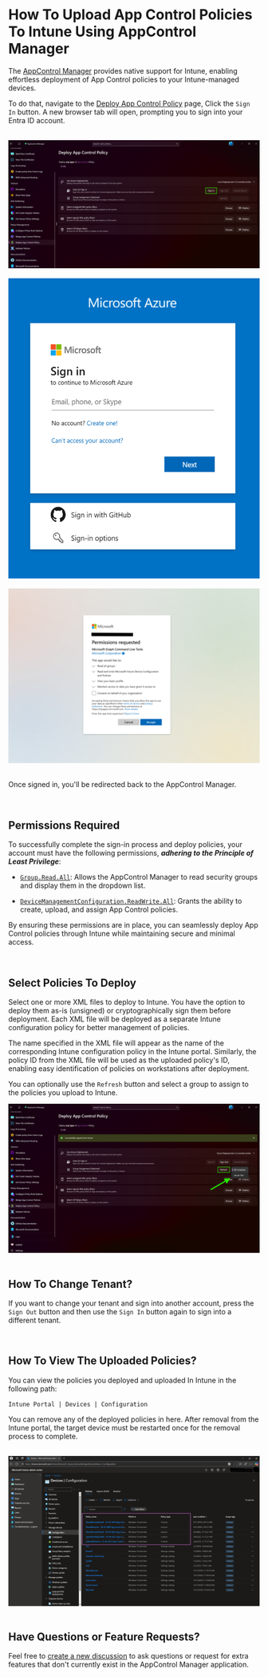 # How To Upload App Control Policies To Intune Using AppControl Manager

The [AppControl Manager](https://github.com/HotCakeX/Harden-Windows-Security/wiki/AppControl-Manager) provides native support for Intune, enabling effortless deployment of App Control policies to your Intune-managed devices.

To do that, navigate to the [Deploy App Control Policy](https://github.com/HotCakeX/Harden-Windows-Security/wiki/Deploy-App-Control-Policy) page, Click the `Sign In` button. A new browser tab will open, prompting you to sign into your Entra ID account.

<div align="center">

<br>

<img src="https://raw.githubusercontent.com/HotCakeX/.github/7ccc3793b4d21d2fe7d5a79b56d1cc78fa1d0aac/Pictures/PNG%20and%20JPG/How%20To%20Upload%20App%20Control%20Policies%20To%20Intune%20Using%20AppControl%20Manager/Sign%20In%20button.png" alt="Sign In button">

<br>

<br>

<img src="https://raw.githubusercontent.com/HotCakeX/.github/7ccc3793b4d21d2fe7d5a79b56d1cc78fa1d0aac/Pictures/PNG%20and%20JPG/How%20To%20Upload%20App%20Control%20Policies%20To%20Intune%20Using%20AppControl%20Manager/Azure%20SignIn%20page.png" Height="600" alt="Azure Sign in pages">

<br>

<br>

<img src="https://raw.githubusercontent.com/HotCakeX/.github/7ccc3793b4d21d2fe7d5a79b56d1cc78fa1d0aac/Pictures/PNG%20and%20JPG/How%20To%20Upload%20App%20Control%20Policies%20To%20Intune%20Using%20AppControl%20Manager/Permissions%20acceptance%20page.png" alt="Azure Permissions page">

<br>

<br>

</div>

Once signed in, you'll be redirected back to the AppControl Manager. 

<br>

## Permissions Required

To successfully complete the sign-in process and deploy policies, your account must have the following permissions, ***adhering to the Principle of Least Privilege***:

* [`Group.Read.All`](https://learn.microsoft.com/en-us/graph/permissions-reference#groupreadall): Allows the AppControl Manager to read security groups and display them in the dropdown list.

* [`DeviceManagementConfiguration.ReadWrite.All`](https://learn.microsoft.com/en-us/graph/permissions-reference#devicemanagementconfigurationreadwriteall): Grants the ability to create, upload, and assign App Control policies.

By ensuring these permissions are in place, you can seamlessly deploy App Control policies through Intune while maintaining secure and minimal access.

<br>

## Select Policies To Deploy

Select one or more XML files to deploy to Intune. You have the option to deploy them as-is (unsigned) or cryptographically sign them before deployment. Each XML file will be deployed as a separate Intune configuration policy for better management of policies.

The name specified in the XML file will appear as the name of the corresponding Intune configuration policy in the Intune portal. Similarly, the policy ID from the XML file will be used as the uploaded policy's ID, enabling easy identification of policies on workstations after deployment.

You can optionally use the `Refresh` button and select a group to assign to the policies you upload to Intune.

<img src="https://raw.githubusercontent.com/HotCakeX/.github/7ccc3793b4d21d2fe7d5a79b56d1cc78fa1d0aac/Pictures/PNG%20and%20JPG/How%20To%20Upload%20App%20Control%20Policies%20To%20Intune%20Using%20AppControl%20Manager/Group%20Names.png" alt="Intune Groups DropDown">

<br>

<br>

## How To Change Tenant?

If you want to change your tenant and sign into another account, press the `Sign Out` button and then use the `Sign In` button again to sign into a different tenant.

<br>

## How To View The Uploaded Policies?

You can view the policies you deployed and uploaded In Intune in the following path:

```
Intune Portal | Devices | Configuration
```

You can remove any of the deployed policies in here. After removal from the Intune portal, the target device must be restarted once for the removal process to complete.

<br>

<div align="center">

<img src="https://raw.githubusercontent.com/HotCakeX/.github/bd62727406d683bbee30fdebecde9580d13e3a00/Pictures/PNG%20and%20JPG/How%20To%20Upload%20App%20Control%20Policies%20To%20Intune%20Using%20AppControl%20Manager/Microsoft%20Intune%20deployed%20and%20uploaded%20policies.png" Alt="View deployed policies in the Microsoft Intune portal">

</div>

<br>

## Have Questions or Feature Requests?

Feel free to [create a new discussion](https://github.com/HotCakeX/Harden-Windows-Security/discussions) to ask questions or request for extra features that don't currently exist in the AppControl Manager application.

<br>
